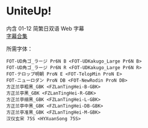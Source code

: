 # UniteUp!

内含 01-12 简繁日双语 Web 字幕  
[字幕合集](https://github.com/Nekomoekissaten-SUB/Nekomoekissaten-MIR-Subs/releases/download/subtitle_pkg/UniteUp_Web_JPCH.7z)

所需字体：
```
FOT-UD角ゴ_ラージ Pr6N B <FOT-UDKakugo_Large Pr6N B>
FOT-UD角ゴ_ラージ Pr6N R <FOT-UDKakugo_Large Pr6N R>
FOT-テロップ明朝 ProN E <FOT-TelopMin ProN E>
FOT-ニューロダン ProN DB <FOT-NewRodin ProN DB>
方正兰亭粗黑_GBK <FZLanTingHei-B-GBK>
方正兰亭黑_GBK <FZLanTingHei-R-GBK>
方正兰亭细黑_GBK <FZLanTingHei-L-GBK>
方正兰亭中黑_GBK <FZLanTingHei-DB-GBK>
方正兰亭准黑_GBK <FZLanTingHei-M-GBK>
汉仪玄宋 75S <HYXuanSong 75S>
```
